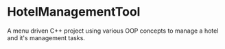 # HotelManagementTool
A menu driven C++ project using various OOP concepts to manage a hotel and it's management tasks.
